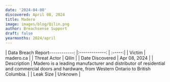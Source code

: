 ```yaml
---
date: '2024-04-08'
discovered: April 08, 2024
title: Madero
image: images/blog/Qilin.png
author: Breachsense Support
draft: false
yearmonths: 2024/april
---
```


| Data Breach Report------------:     |:-------------:    | :-----:|
| Victim      | madero.ca      | 
| Threat Actor      | Qilin      | 
| Date Discovered      | Apr 08, 2024      | 
| Description      | Madero is a leading manufacturer and distributor of residential and commercial doors and hardware, from Western Ontario to British Columbia.      | 
| Leak Size      | Unknown      | 

